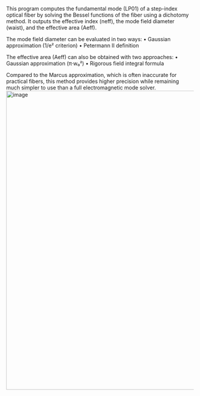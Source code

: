 This program computes the fundamental mode (LP01) of a step-index optical fiber by solving the Bessel functions of the fiber using a dichotomy method.
It outputs the effective index (neff), the mode field diameter (waist), and the effective area (Aeff).

The mode field diameter can be evaluated in two ways:
• Gaussian approximation (1/e² criterion)
• Petermann II definition

The effective area (Aeff) can also be obtained with two approaches:
• Gaussian approximation (π·w₀²)
• Rigorous field integral formula

Compared to the Marcus approximation, which is often inaccurate for practical fibers, this method provides higher precision while remaining much simpler to use than a full electromagnetic mode solver.
<img width="963" height="802" alt="image" src="https://github.com/user-attachments/assets/e26d0342-f6e2-4d78-92f9-d0c15b512c59" />
